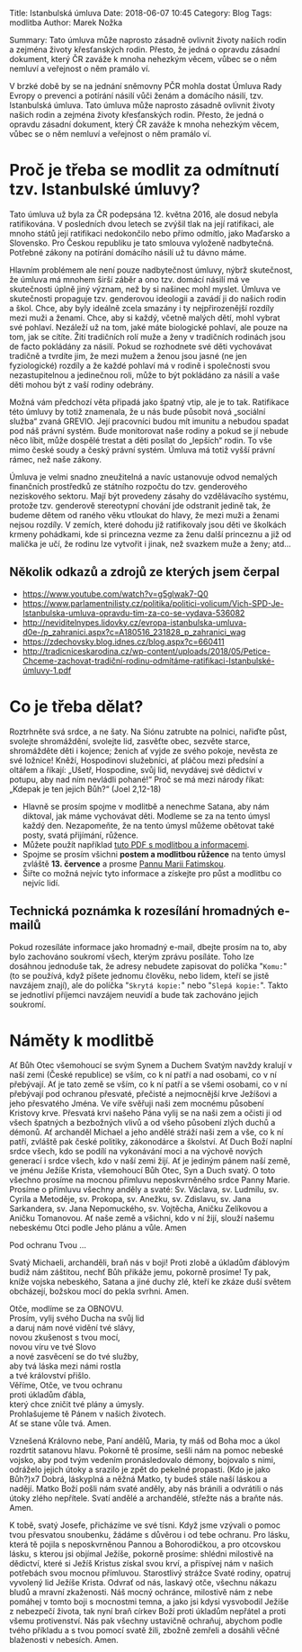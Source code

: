 Title: Istanbulská úmluva
Date: 2018-06-07 10:45
Category: Blog
Tags: modlitba
Author: Marek Nožka

Summary: Tato úmluva může naprosto zásadně ovlivnit životy našich rodin a
         zejména životy křesťanských rodin. Přesto, že jedná o opravdu
         zásadní dokument, který ČR zaváže k mnoha nehezkým věcem,
         vůbec se o něm nemluví a veřejnost o něm pramálo ví.




V brzké době by se na jednání sněmovny PČR mohla dostat Úmluva Rady Evropy
o prevenci a potírání násilí vůči ženám a domácího násilí, tzv. Istanbulská
úmluva. Tato úmluva může naprosto zásadně ovlivnit životy našich rodin a
zejména životy křesťanských rodin. Přesto, že jedná o opravdu zásadní dokument,
který ČR zaváže k mnoha nehezkým věcem, vůbec se o něm nemluví a veřejnost
o něm pramálo ví.


Proč je třeba se modlit za odmítnutí tzv. Istanbulské úmluvy?
============================================================

Tato úmluva už byla za ČR podepsána 12. května 2016, ale dosud nebyla
ratifikována. V posledních dvou letech se zvýšil tlak na její ratifikaci, ale
mnoho států její ratifikaci nedokončilo nebo přímo odmítlo, jako Maďarsko a
Slovensko. Pro Českou republiku je tato smlouva vyloženě nadbytečná. Potřebné
zákony na potírání domácího násilí už tu dávno máme. 

Hlavním problémem ale není pouze nadbytečnost úmluvy, nýbrž skutečnost, že
úmluva má mnohem širší záběr a ono tzv. domácí násilí má ve skutečnosti úplně
jiný význam, než by si našinec mohl myslet. Úmluva ve skutečnosti propaguje
tzv. genderovou ideologii a zavádí ji do našich rodin a škol. Chce, aby byly
ideálně zcela smazány i ty nejpřirozenější rozdíly mezi muži a ženami. Chce,
aby si každý, včetně malých dětí, mohl vybrat své pohlaví. Nezáleží už na tom,
jaké máte biologické pohlaví, ale pouze na tom, jak se cítíte. Žití tradičních
rolí muže a ženy v tradičních rodinách jsou de facto pokládány za násilí. Pokud
se rozhodnete své děti vychovávat tradičně a tvrdíte jim, že mezi mužem a ženou
jsou jasné (ne jen fyziologické) rozdíly a že každé pohlaví má v rodině i
společnosti svou nezastupitelnou a jedinečnou roli, může to být pokládáno za
násilí a vaše děti mohou být z vaší rodiny odebrány.

Možná vám předchozí věta připadá jako špatný vtip, ale je to tak. Ratifikace
této úmluvy by totiž znamenala, že u nás bude působit nová „sociální služba“
zvaná GREVIO. Její pracovníci budou mít imunitu a nebudou spadat pod náš právní
systém. Bude monitorovat naše rodiny a pokud se jí nebude něco líbit, může
dospělé trestat a děti posílat do „lepších“ rodin. To vše mimo české soudy a
český právní systém. Úmluva má totiž vyšší právní rámec, než naše zákony.

Úmluva je velmi snadno zneužitelná a navíc ustanovuje odvod nemalých finančních
prostředků ze státního rozpočtu do tzv. genderového neziskového sektoru. Mají
být provedeny zásahy do vzdělávacího systému, protože tzv. genderově
stereotypní chování jde odstranit jedině tak, že budeme dětem od raného věku
vtloukat do hlavy, že mezi muži a ženami nejsou rozdíly. V zemích, které dohodu
již ratifikovaly jsou děti ve školkách krmeny pohádkami, kde si princezna vezme
za ženu další princeznu a již od malička je učí, že rodinu lze vytvořit i
jinak, než svazkem muže a ženy; atd…

Několik odkazů a zdrojů ze kterých jsem čerpal
------------------------------------------------

* <https://www.youtube.com/watch?v=g5glwak7-Q0>
* <https://www.parlamentnilisty.cz/politika/politici-volicum/Vich-SPD-Je-Istanbulska-umluva-opravdu-tim-za-co-se-vydava-536082>
* <http://neviditelnypes.lidovky.cz/evropa-istanbulska-umluva-d0e-/p_zahranici.aspx?c=A180516_231828_p_zahranici_wag>
* <https://zdechovsky.blog.idnes.cz/blog.aspx?c=660411>
* <http://tradicniceskarodina.cz/wp-content/uploads/2018/05/Petice-Chceme-zachovat-tradiční-rodinu-odmítáme-ratifikaci-Istanbulské-úmluvy-1.pdf>


Co je třeba dělat?
=======================

Roztrhněte svá srdce, a ne šaty. Na Siónu zatrubte na polnici, nařiďte půst,
svolejte shromáždění, svolejte lid, zasvěťte obec, sezvěte starce, shromážděte
děti i kojence; ženich ať vyjde ze svého pokoje, nevěsta ze své ložnice! Kněží,
Hospodinovi služebníci, ať pláčou mezi předsíní a oltářem a říkají: „Ušetř,
Hospodine, svůj lid, nevydávej své dědictví v potupu, aby nad ním nevládli
pohané!“ Proč se má mezi národy říkat: „Kdepak je ten jejich Bůh?“ (Joel
2,12-18)

* Hlavně se prosím spojme v modlitbě a nenechme Satana, aby nám diktoval, jak
  máme vychovávat děti. Modleme se za na tento úmysl každý den. Nezapomeňte,
  že na tento úmysl můžeme obětovat také posty, svatá přijímání, růžence.
* Můžete použít například 
  [tuto PDF s modlitbou a informacemi]({filename}/data/istamluska_umluva.pdf).
* Spojme se prosím všichni **postem a modlitbou růžence**  na tento úmysl zvláště
  **13. července** a prosme 
  [Pannu Marii Fatimskou](nase-matka-maria-nase-pani-archy.html).
* Šiřte co možná nejvíc tyto informace a získejte pro půst a modlitbu co nejvíc lidí.


Technická poznámka k rozesílání hromadných e-mailů
-----------------------------------------------------

Pokud rozesíláte informace jako hromadný e-mail, dbejte prosím na to, aby bylo
zachováno soukromí všech, kterým zprávu posíláte. Toho lze dosáhnou jednoduše
tak, že adresy nebudete zapisovat do políčka "`Komu:`" (to se používá, když
píšete jednomu člověku, nebo lidem, kteří se jistě navzájem znají), ale do
políčka "`Skrytá kopie:`" nebo "`Slepá kopie:`". Takto se jednotliví příjemci
navzájem neuvidí a bude tak zachováno jejich soukromí.

Náměty k modlitbě
===========================

Ať Bůh Otec všemohoucí se svým Synem a Duchem Svatým navždy kralují v naší
zemi (České republice) se vším, co k ní patří a nad osobami, co v ní
přebývají. Ať je tato země se vším, co k ní patří a se všemi osobami, co
v ní přebývají pod ochranou přesvaté, přečisté a nejmocnější krve Ježíšovi a
jeho přesvatého Jména. Ve víře svěřuji naši zem mocnému působení Kristovy
krve. Přesvatá krvi našeho Pána vylij se na naši zem a očisti ji od všech
špatných a bezbožných vlivů a od všeho působení zlých duchů a démonů. Ať
archanděl Michael a jeho andělé stráží naši zem a vše, co k ní patří,
zvláště pak české politiky, zákonodárce a školství. Ať Duch Boží naplní
srdce všech, kdo se podílí na vykonávání moci a na výchově nových generací i
srdce všech, kdo v naší zemi žijí. Ať je jediným pánem naší země, ve jménu
Ježíše Krista, všemohoucí Bůh Otec, Syn a Duch svatý. O toto všechno prosíme
na mocnou přímluvu neposkvrněného srdce Panny Marie. Prosíme o přímluvu
všechny anděly a svaté: Sv. Václava, sv. Ludmilu, sv. Cyrila a Metoděje,
sv. Prokopa, sv. Anežku, sv. Zdislavu, sv. Jana Sarkandera, sv. Jana
Nepomuckého, sv. Vojtěcha, Aničku Zelíkovou a Aničku Tomanovou. Ať naše země
a všichni, kdo v ní žijí, slouží našemu nebeskému Otci podle Jeho plánu a
vůle. Amen

Pod ochranu Tvou … 

Svatý Michaeli, archanděli, braň nás v boji! Proti zlobě a úkladům ďáblovým
budiž nám záštitou, nechť Bůh přikáže jemu, pokorně prosíme! Ty pak, kníže
vojska nebeského, Satana a jiné duchy zlé, kteří ke zkáze duší světem
obcházejí, božskou mocí do pekla svrhni. Amen.

Otče, modlíme se za OBNOVU.    
Prosím, vylij svého Ducha na svůj lid    
a daruj nám nové vidění tvé slávy,   
novou zkušenost s tvou mocí,    
novou víru ve tvé Slovo    
a nové zasvěcení se do tvé služby,    
aby tvá láska mezi námi rostla    
a tvé království přišlo.   
Věříme, Otče, ve tvou ochranu    
proti úkladům ďábla,    
který chce zničit tvé plány a úmysly.    
Prohlašujeme tě Pánem v našich životech.   
Ať se stane vůle tvá. Amen.


Vznešená Královno nebe, Paní andělů, Maria, ty máš od Boha moc a úkol
rozdrtit satanovu hlavu. Pokorně tě prosíme, sešli nám na pomoc nebeské
vojsko, aby pod tvým vedením pronásledovalo démony, bojovalo s nimi,
odráželo jejich útoky a srazilo je zpět do pekelné propasti. 
(Kdo je jako Bůh?)x7 Dobrá, láskyplná a něžná Matko, ty budeš stále naší
láskou a nadějí. Matko Boží pošli nám svaté anděly, aby nás bránili a
odvrátili o nás útoky zlého nepřítele. Svatí andělé a archandělé, střežte
nás a braňte nás. Amen.

K tobě, svatý Josefe, přicházíme ve své tísni. Když jsme vzývali o pomoc tvou
přesvatou snoubenku, žádáme s důvěrou i od tebe ochranu. Pro lásku, která tě
pojila s neposkvrněnou Pannou a Bohorodičkou, a pro otcovskou lásku, s kterou
jsi objímal Ježíše, pokorně prosíme: shlédni milostivě na dědictví, které si
Ježíš Kristus získal svou krví, a přispívej nám v našich potřebách svou
mocnou přímluvou. Starostlivý strážce Svaté rodiny, opatruj vyvolený lid
Ježíše Krista. Odvrať od nás, laskavý otče, všechnu nákazu bludů a mravní
zkaženosti. Náš mocný ochránce, milostivě nám z nebe pomáhej v tomto boji s
mocnostmi temna, a jako jsi kdysi vysvobodil Ježíše z nebezpečí života, tak
nyní braň církev Boží proti úkladům nepřátel a proti všemu protivenství. Nás
pak všechny ustavičně ochraňuj, abychom podle tvého příkladu a s tvou pomocí
svatě žili, zbožně zemřeli a dosáhli věčné blaženosti v nebesích. Amen.
